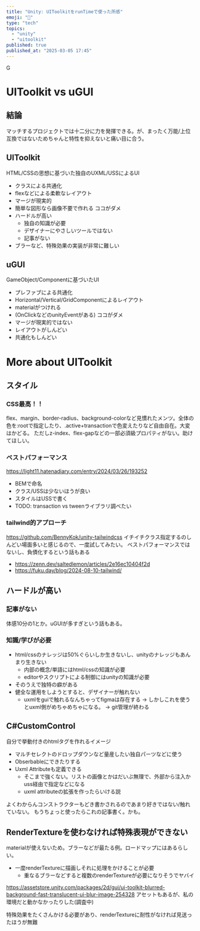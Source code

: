 ```yaml
---
title: "Unity: UIToolkitをrunTimeで使った所感"
emoji: "🧰"
type: "tech"
topics:
  - "unity"
  - "uitoolkit"
published: true
published_at: "2025-03-05 17:45"
---
```

G
# UIToolkit vs uGUI
## 結論
マッチするプロジェクトでは十二分に力を発揮できる。が、まったく万能/上位互換ではないためちゃんと特性を抑えないと痛い目に合う。

## UIToolkit
HTML/CSSの思想に基づいた独自のUXML/USSによるUI
- クラスによる共通化
- flexなどによる柔軟なレイアウト
- マージが現実的
- 簡単な図形なら画像不要で作れる
ココがダメ
- ハードルが高い
    - 独自の知識が必要
    - デザイナーにやさしいツールではない
    - 記事がない
- ブラーなど、特殊効果の実装が非常に難しい
## uGUI
GameObject/Componentに基づいたUI
- プレファブによる共通化
- Horizontal/Vertical/GridComponentによるレイアウト
- materialがつけれる
- (OnClickなどのunityEventがある)
ココがダメ
- マージが現実的ではない
- レイアウトがしんどい
- 共通化もしんどい
# More about UIToolkit
## スタイル
### CSS最高！！
flex、margin、border-radius、background-colorなど見慣れたメンツ。全体の色を:rootで指定したり、.active+transactionで色変えたりなど自由自在。大変はかどる。
ただしz-index、flex-gapなどの一部必須級プロパティがない。助けてほしい。
### ベストパフォーマンス
https://light11.hatenadiary.com/entry/2024/03/26/193252
- BEMで命名
- クラス/USSは少ないほうが良い
- スタイルはUSSで書く
- TODO: transaction vs tweenライブラリ調べたい
### tailwind的アプローチ
https://github.com/BennyKok/unity-tailwindcss
イチイチクラス指定するのしんどい場面多いと感じるので、一度試してみたい。
ベストパフォーマンスではないし、負債化するという話もある
- https://zenn.dev/saltedlemon/articles/2e16ec10404f2d
- https://fuku.day/blog/2024-08-10-tailwind/
## ハードルが高い
### 記事がない
体感10分の1とか。uGUIが多すぎという話もある。
### 知識/学びが必要
- html/cssのナレッジは50%ぐらいしか生きないし、unityのナレッジもあんまり生きない
    - 内部の概念/単語にはhtml/cssの知識が必要
    - editorやスクリプトによる制御にはunityの知識が必要
- そのうえで独特の癖がある
- 健全な運用をしようとすると、デザイナーが触れない
    - uxmlをguiで触れるなんちゃってfigmaは存在する
    → しかしこれを使うとuxml側がめちゃめちゃになる。
    → git管理が終わる
## C#CustomControl
自分で挙動付きのhtmlタグを作れるイメージ
- マルチセレクトのドロップダウンなど量産したい独自パーツなどに使う
- Obserbableにできたりする
- Uxml Attributeも定義できる
    - そこまで強くない。リストの画像とかはだいぶ無理で、外部から注入かuss経由で指定などになる
    - uxml attributeの拡張を作ったらいける説

よくわからんコンストラクターもどき書かされるのであまり好きではない/触れていない。
もうちょっと使ったらこれの記事書く。かも。
## RenderTextureを使わなければ特殊表現ができない
materialが使えないため。ブラーなどが最たる例。ロードマップにはあるらしい。
- 一度renderTextureに描画しそれに処理をかけることが必要
    - 重なるブラーなどすると複数のrenderTextureが必要になりそうでヤバイ

https://assetstore.unity.com/packages/2d/gui/ui-toolkit-blurred-background-fast-translucent-ui-blur-image-254328
アセットもあるが、私の環境だと動かなかったりした(調査中)

特殊効果をたくさんかける必要があり、renderTextureに耐性がなければ見送ったほうが無難

 